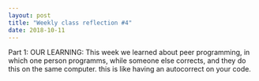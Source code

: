 ```yaml
---
layout: post
title: "Weekly class reflection #4"
date: 2018-10-11
---
```


Part 1: OUR LEARNING:
This week we learned about peer programming, in which one person programms, while someone else corrects, and they do this on the same computer. this is like having an autocorrect on your code.
